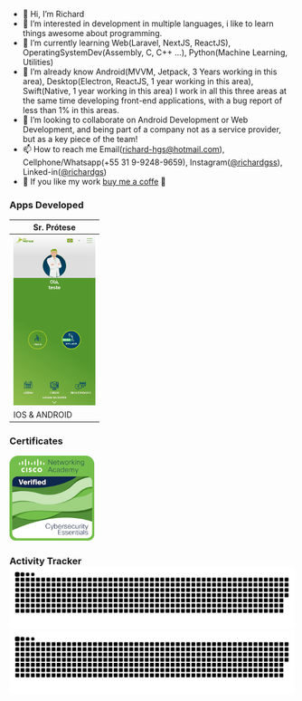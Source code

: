 - 👋 Hi, I’m Richard
- 👀 I’m interested in development in multiple languages, i like to learn things awesome about programming.
- 🌱 I’m currently learning Web(Laravel, NextJS, ReactJS), OperatingSystemDev(Assembly, C, C++ ...), Python(Machine Learning, Utilities)
- 📗 I’m already know Android(MVVM, Jetpack, 3 Years working in this area), Desktop(Electron, ReactJS, 1 year working in this area), Swift(Native, 1 year working in this area)
     I work in all this three areas at the same time developing front-end applications, with a bug report of less than 1% in this areas.
- 💞️ I’m looking to collaborate on Android Development or Web Development, and being part of a company not as a service provider, but as a key piece of the team!
- 📫 How to reach me Email(richard-hgs@hotmail.com), Cellphone/Whatsapp(+55 31 9-9248-9659), Instagram([@richardgss](https://www.instagram.com/richardgss/)), Linked-in([@richardgs](https://www.linkedin.com/in/richard-garcia-de-souza-0a0b72140))
- 🍵 If you like my work [buy me a coffe](https://www.buymeacoffee.com/richardgs) 🍵

### Apps Developed
| Sr. Prótese   |
| ------------- |
| [<img alt="srprotese" height="300px" src="/apps/srprotese.gif" />]() |
| IOS & ANDROID |

### Certificates
[<img alt="badge_cybersecurity" width="150px" src="badge-cybersecurity-essentials-210.png" />](https://www.credly.com/badges/825a533c-ec24-4701-874d-b82a83568e6e/public_url)

### Activity Tracker ![grid snake animation](https://raw.githubusercontent.com/richard-hgs/richard-hgs/output/github-contribution-grid-snake-dark.svg#gh-dark-mode-only)![grid snake animation](https://raw.githubusercontent.com/richard-hgs/richard-hgs/output/github-contribution-grid-snake.svg#gh-light-mode-only)


<!---
richard-hgs/richard-hgs is a ✨ special ✨ repository because its `README.md` (this file) appears on your GitHub profile.
You can click the Preview link to take a look at your changes.
--->
